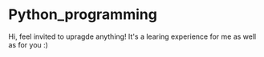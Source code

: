 # Python_programming
Hi, feel invited to upragde anything! It's a learing experience for me as well as for you :)
